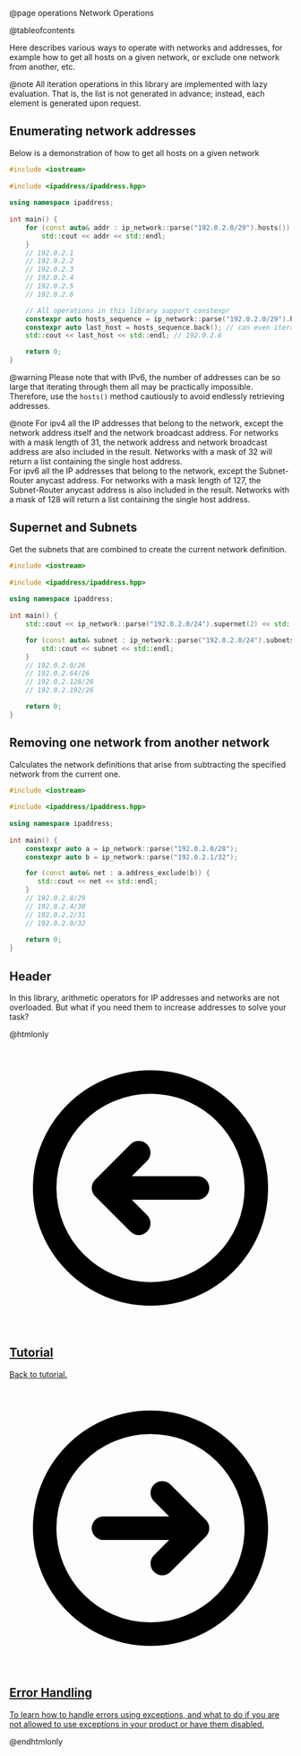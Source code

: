 @page operations Network Operations

@tableofcontents

Here describes various ways to operate with networks and addresses, for example how to get all hosts on a given network, or exclude one network from another, etc.

@note All iteration operations in this library are implemented with lazy evaluation. That is, the list is not generated in advance; instead, each element is generated upon request.

## Enumerating network addresses

Below is a demonstration of how to get all hosts on a given network

```cpp
#include <iostream>
 
#include <ipaddress/ipaddress.hpp>
 
using namespace ipaddress;
 
int main() {
    for (const auto& addr : ip_network::parse("192.0.2.0/29").hosts()) {
        std::cout << addr << std::endl;
    }
    // 192.0.2.1
    // 192.0.2.2
    // 192.0.2.3
    // 192.0.2.4
    // 192.0.2.5
    // 192.0.2.6

    // All operations in this library support constexpr
    constexpr auto hosts_sequence = ip_network::parse("192.0.2.0/29").hosts();
    constexpr auto last_host = hosts_sequence.back(); // can even iterate through it in a loop
    std::cout << last_host << std::endl; // 192.0.2.6

    return 0;
}
```

@warning Please note that with IPv6, the number of addresses can be so large that iterating through them all may be practically impossible. Therefore, use the `hosts()` method cautiously to avoid endlessly retrieving addresses.

@note For ipv4 all the IP addresses that belong to the network, except the network address itself and the network broadcast address. For networks with a mask length of 31, the network address and network broadcast address are also included in the result. Networks with a mask of 32 will return a list containing the single host address. <br> For ipv6 all the IP addresses that belong to the network, except the Subnet-Router anycast address. For networks with a mask length of 127, the Subnet-Router anycast address is also included in the result. Networks with a mask of 128 will return a list containing the single host address.

## Supernet and Subnets

Get the subnets that are combined to create the current network definition.

```cpp
#include <iostream>
 
#include <ipaddress/ipaddress.hpp>
 
using namespace ipaddress;
 
int main() {
    std::cout << ip_network::parse("192.0.2.0/24").supernet(2) << std::endl; // 192.0.0.0/22

    for (const auto& subnet : ip_network::parse("192.0.2.0/24").subnets(2)) {
        std::cout << subnet << std::endl;
    }
    // 192.0.2.0/26
    // 192.0.2.64/26
    // 192.0.2.128/26
    // 192.0.2.192/26

    return 0;
}
```

## Removing one network from another network

Calculates the network definitions that arise from subtracting the specified network from the current one.

```cpp
#include <iostream>
 
#include <ipaddress/ipaddress.hpp>
 
using namespace ipaddress;
 
int main() {
    constexpr auto a = ip_network::parse("192.0.2.0/28");
    constexpr auto b = ip_network::parse("192.0.2.1/32");

    for (const auto& net : a.address_exclude(b)) {
       std::cout << net << std::endl;
    }
    // 192.0.2.8/29
    // 192.0.2.4/30
    // 192.0.2.2/31
    // 192.0.2.0/32
 
    return 0;
}
```

## Header

In this library, arithmetic operators for IP addresses and networks are not overloaded. But what if you need them to increase addresses to solve your task?

@htmlonly

<div class="cards">

<div class="card">
  <a href="tutorial.html">
  <div class="card_container">
    <svg viewBox="0 0 24 24" fill="none" xmlns="http://www.w3.org/2000/svg"><g id="SVGRepo_bgCarrier" stroke-width="0"></g><g id="SVGRepo_tracerCarrier" stroke-linecap="round" stroke-linejoin="round"></g><g id="SVGRepo_iconCarrier"> <g id="Arrow / Arrow_Circle_Left"> <path id="Vector" d="M11 9L8 12M8 12L11 15M8 12H16M21 12C21 7.02944 16.9706 3 12 3C7.02944 3 3 7.02944 3 12C3 16.9706 7.02944 21 12 21C16.9706 21 21 16.9706 21 12Z" stroke="#000000" stroke-width="2" stroke-linecap="round" stroke-linejoin="round"></path> </g> </g></svg>
    <h2>Tutorial</h2>
    <p>Back to tutorial.</p>
  </div>
  </a>
</div>

<div class="card">
  <a href="errors.html">
  <div class="card_container">
    <svg viewBox="0 0 24 24" fill="none" xmlns="http://www.w3.org/2000/svg"><g id="SVGRepo_bgCarrier" stroke-width="0"></g><g id="SVGRepo_tracerCarrier" stroke-linecap="round" stroke-linejoin="round"></g><g id="SVGRepo_iconCarrier"> <g id="Arrow / Arrow_Circle_Right"> <path id="Vector" d="M13 15L16 12M16 12L13 9M16 12H8M21 12C21 7.02944 16.9706 3 12 3C7.02944 3 3 7.02944 3 12C3 16.9706 7.02944 21 12 21C16.9706 21 21 16.9706 21 12Z" stroke="#000000" stroke-width="2" stroke-linecap="round" stroke-linejoin="round"></path> </g> </g></svg>
    <h2>Error Handling</h2>
    <p>To learn how to handle errors using exceptions, and what to do if you are not allowed to use exceptions in your product or have them disabled.</p>
  </div>
  </a>
</div>

</div>

@endhtmlonly
